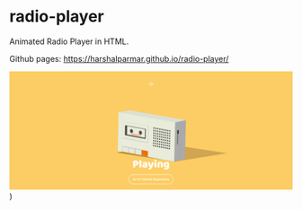 # radio-player

Animated Radio Player in HTML.

Github pages: https://harshalparmar.github.io/radio-player/

![alt text](https://raw.githubusercontent.com/harshalparmar/radio-player/main/radio-player-img.png))
